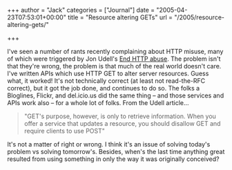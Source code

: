 +++
author = "Jack"
categories = ["Journal"]
date = "2005-04-23T07:53:01+00:00"
title = "Resource altering GETs"
url = "/2005/resource-altering-gets/"

+++

I've seen a number of rants recently complaining about HTTP misuse, many of which were triggered by Jon Udell's [End HTTP abuse][1]. The problem isn't that they're wrong, the problem is that much of the real world doesn't care. I've written APIs which use HTTP GET to alter server resources. Guess what, it worked! It's not technically correct (at least not read-the-RFC correct), but it got the job done, and continues to do so. The folks a Bloglines, Flickr, and del.icio.us did the same thing &#8211; and those services and APIs work also &#8211; for a whole lot of folks. From the Udell article&#8230;

> 
> 
> "GET's purpose, however, is only to retrieve information. When you offer a service that updates a resource, you should disallow GET and require clients to use POST"
> 
> 

It's not a matter of right or wrong. I think it's an issue of solving today's problem vs solving tomorrow's. Besides, when's the last time anything great resulted from using something in only the way it was originally conceived?

 [1]: http://www.infoworld.com/article/05/04/20/17OPstrategic_1.html
